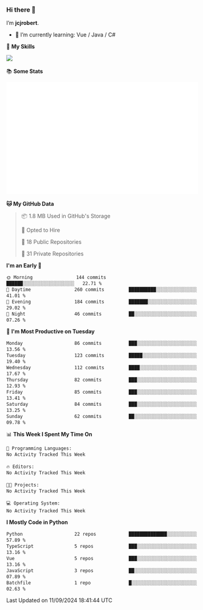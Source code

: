 ### Hi there 👋

I’m **jcjrobert**.

- 🌱 I’m currently learning: Vue / Java / C#

🌟 **My Skills**

![](https://img.shields.io/badge/-Python-3e74a2?style=flat-square&logo=Python&logoColor=fff)

📚 **Some Stats**

![](https://github.com/jcjrobert/github-stats/blob/master/generated/overview.svg)

<!--START_SECTION:waka-->
**🐱 My GitHub Data** 

> 📦 1.8 MB Used in GitHub's Storage 
 > 
> 💼 Opted to Hire
 > 
> 📜 18 Public Repositories 
 > 
> 🔑 31 Private Repositories 
 > 
**I'm an Early 🐤** 

```text
🌞 Morning                144 commits         ██████░░░░░░░░░░░░░░░░░░░   22.71 % 
🌆 Daytime                260 commits         ██████████░░░░░░░░░░░░░░░   41.01 % 
🌃 Evening                184 commits         ███████░░░░░░░░░░░░░░░░░░   29.02 % 
🌙 Night                  46 commits          ██░░░░░░░░░░░░░░░░░░░░░░░   07.26 % 
```
📅 **I'm Most Productive on Tuesday** 

```text
Monday                   86 commits          ███░░░░░░░░░░░░░░░░░░░░░░   13.56 % 
Tuesday                  123 commits         █████░░░░░░░░░░░░░░░░░░░░   19.40 % 
Wednesday                112 commits         ████░░░░░░░░░░░░░░░░░░░░░   17.67 % 
Thursday                 82 commits          ███░░░░░░░░░░░░░░░░░░░░░░   12.93 % 
Friday                   85 commits          ███░░░░░░░░░░░░░░░░░░░░░░   13.41 % 
Saturday                 84 commits          ███░░░░░░░░░░░░░░░░░░░░░░   13.25 % 
Sunday                   62 commits          ██░░░░░░░░░░░░░░░░░░░░░░░   09.78 % 
```


📊 **This Week I Spent My Time On** 

```text
💬 Programming Languages: 
No Activity Tracked This Week

🔥 Editors: 
No Activity Tracked This Week

🐱‍💻 Projects: 
No Activity Tracked This Week

💻 Operating System: 
No Activity Tracked This Week
```

**I Mostly Code in Python** 

```text
Python                   22 repos            ██████████████░░░░░░░░░░░   57.89 % 
TypeScript               5 repos             ███░░░░░░░░░░░░░░░░░░░░░░   13.16 % 
Vue                      5 repos             ███░░░░░░░░░░░░░░░░░░░░░░   13.16 % 
JavaScript               3 repos             ██░░░░░░░░░░░░░░░░░░░░░░░   07.89 % 
Batchfile                1 repo              █░░░░░░░░░░░░░░░░░░░░░░░░   02.63 % 
```




 Last Updated on 11/09/2024 18:41:44 UTC
<!--END_SECTION:waka-->
